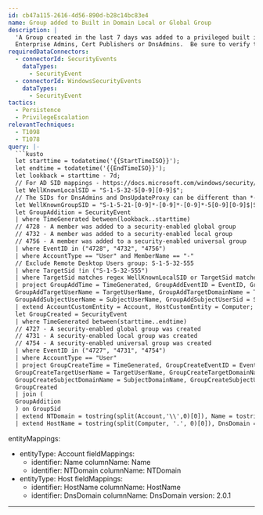 ```yaml
---
id: cb47a115-2616-4d56-890d-b28c14bc83e4
name: Group added to Built in Domain Local or Global Group
description: |
  'A Group created in the last 7 days was added to a privileged built in domain local group or global group such as the
  Enterprise Admins, Cert Publishers or DnsAdmins.  Be sure to verify this is an expected addition'
requiredDataConnectors:
  - connectorId: SecurityEvents
    dataTypes:
      - SecurityEvent
  - connectorId: WindowsSecurityEvents
    dataTypes:
      - SecurityEvent
tactics:
  - Persistence
  - PrivilegeEscalation
relevantTechniques:
  - T1098
  - T1078
query: |-
  ```kusto
  let starttime = todatetime('{{StartTimeISO}}');
  let endtime = todatetime('{{EndTimeISO}}');
  let lookback = starttime - 7d;
  // For AD SID mappings - https://docs.microsoft.com/windows/security/identity-protection/access-control/active-directory-security-groups
  let WellKnownLocalSID = "S-1-5-32-5[0-9][0-9]$";
  // The SIDs for DnsAdmins and DnsUpdateProxy can be different than *-1102 and -*1103. Check these SIDs in your domain before running the query
  let WellKnownGroupSID = "S-1-5-21-[0-9]*-[0-9]*-[0-9]*-5[0-9][0-9]$|S-1-5-21-[0-9]*-[0-9]*-[0-9]*-1102$|S-1-5-21-[0-9]*-[0-9]*-[0-9]*-1103$";
  let GroupAddition = SecurityEvent
  | where TimeGenerated between(lookback..starttime)
  // 4728 - A member was added to a security-enabled global group
  // 4732 - A member was added to a security-enabled local group
  // 4756 - A member was added to a security-enabled universal group
  | where EventID in ("4728", "4732", "4756")
  | where AccountType == "User" and MemberName == "-"
  // Exclude Remote Desktop Users group: S-1-5-32-555
  | where TargetSid !in ("S-1-5-32-555")
  | where TargetSid matches regex WellKnownLocalSID or TargetSid matches regex WellKnownGroupSID
  | project GroupAddTime = TimeGenerated, GroupAddEventID = EventID, GroupAddActivity = Activity, GroupAddComputer = Computer,
  GroupAddTargetUserName = TargetUserName, GroupAddTargetDomainName = TargetDomainName, GroupAddTargetSid = TargetSid,
  GroupAddSubjectUserName = SubjectUserName, GroupAddSubjectUserSid = SubjectUserSid, GroupSid = MemberSid, Account, Computer
  | extend AccountCustomEntity = Account, HostCustomEntity = Computer;
  let GroupCreated = SecurityEvent
  | where TimeGenerated between(starttime..endtime)
  // 4727 - A security-enabled global group was created
  // 4731 - A security-enabled local group was created
  // 4754 - A security-enabled universal group was created
  | where EventID in ("4727", "4731", "4754")
  | where AccountType == "User"
  | project GroupCreateTime = TimeGenerated, GroupCreateEventID = EventID, GroupCreateActivity = Activity, GroupCreateComputer = Computer,
  GroupCreateTargetUserName = TargetUserName, GroupCreateTargetDomainName = TargetDomainName, GroupCreateSubjectUserName = SubjectUserName,
  GroupCreateSubjectDomainName = SubjectDomainName, GroupCreateSubjectUserSid = SubjectUserSid, GroupSid = TargetSid, Account, Computer;
  GroupCreated
  | join (
  GroupAddition
  ) on GroupSid
  | extend NTDomain = tostring(split(Account,'\\',0)[0]), Name = tostring(split(Account,'\\',1)[0])
  | extend HostName = tostring(split(Computer, '.', 0)[0]), DnsDomain = tostring(strcat_array(array_slice(split(Computer, '.'), 1, -1), '.'))
  ```
entityMappings:
  - entityType: Account
    fieldMappings:
      - identifier: Name
        columnName: Name
      - identifier: NTDomain
        columnName: NTDomain
  - entityType: Host
    fieldMappings:
      - identifier: HostName
        columnName: HostName
      - identifier: DnsDomain
        columnName: DnsDomain
version: 2.0.1
---
```


